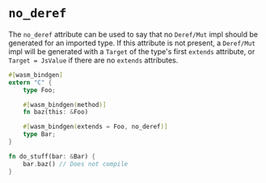 # `no_deref`

The `no_deref` attribute can be used to say that no `Deref/Mut` impl should be
generated for an imported type. If this attribute is not present, a `Deref/Mut` impl
will be generated with a `Target` of the type's first `extends` attribute, or
`Target = JsValue` if there are no `extends` attributes.

```rust
#[wasm_bindgen]
extern "C" {
    type Foo;

    #[wasm_bindgen(method)]
    fn baz(this: &Foo)

    #[wasm_bindgen(extends = Foo, no_deref)]
    type Bar;
}

fn do_stuff(bar: &Bar) {
    bar.baz() // Does not compile
}

```
